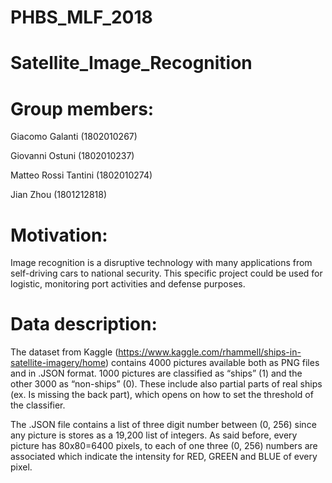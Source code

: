 # PHBS_MLF_2018
# Satellite_Image_Recognition

# Group members:
Giacomo Galanti  (1802010267)

Giovanni Ostuni  (1802010237)

Matteo Rossi Tantini  (1802010274)

Jian Zhou  (1801212818)

# Motivation:
 
Image recognition is a disruptive technology with many applications from self-driving cars to national security. This specific project could be used for logistic, monitoring port activities and defense purposes.
 
# Data description:

The dataset from Kaggle (https://www.kaggle.com/rhammell/ships-in-satellite-imagery/home) contains 4000 pictures available both as PNG files and in .JSON format. 1000 pictures are classified as “ships” (1) and the other 3000 as “non-ships” (0). These include also partial parts of real ships (ex. Is missing the back part), which opens on how to set the threshold of the classifier.

The .JSON file contains a list of three digit number between (0, 256) since any picture is stores as a 19,200 list of integers. As said before, every picture has 80x80=6400 pixels, to each of one three (0, 256) numbers are associated which indicate the intensity for RED, GREEN and BLUE of every pixel.
